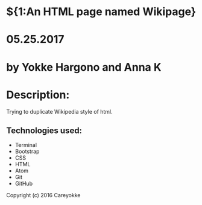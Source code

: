 # ${1:An HTML page named Wikipage}

# 05.25.2017

# by Yokke Hargono and Anna K

# Description:
Trying to duplicate Wikipedia style of html.


## Technologies used:
<ul>
<li> Terminal </li>
<li> Bootstrap </li>
<li> CSS </li>
<li> HTML </li>
<li> Atom </li>
<li> Git </li>
<li> GitHub </li>
</ul>

Copyright (c) 2016 Careyokke

